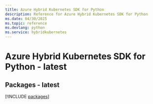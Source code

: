 ```yaml
---
title: Azure Hybrid Kubernetes SDK for Python
description: Reference for Azure Hybrid Kubernetes SDK for Python
ms.date: 04/30/2025
ms.topic: reference
ms.devlang: python
ms.service: hybridkubernetes
---
```

# Azure Hybrid Kubernetes SDK for Python - latest
## Packages - latest
[!INCLUDE [packages](hybrid-kubernetes-index.md)]
